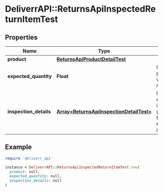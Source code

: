 # DeliverrAPI::ReturnsApiInspectedReturnItemTest

## Properties

| Name | Type | Description | Notes |
| ---- | ---- | ----------- | ----- |
| **product** | [**ReturnsApiProductDetailTest**](ReturnsApiProductDetailTest.md) |  |  |
| **expected_quantity** | **Float** | Quantity of product send when creating return order. |  |
| **inspection_details** | [**Array&lt;ReturnsApiInspectionDetailTest&gt;**](ReturnsApiInspectionDetailTest.md) | Inspection details once the product is scan you can get more or less than expectedQuantity in this payload. |  |

## Example

```ruby
require 'deliverr_api'

instance = DeliverrAPI::ReturnsApiInspectedReturnItemTest.new(
  product: null,
  expected_quantity: null,
  inspection_details: null
)
```

